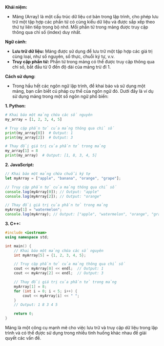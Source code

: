 **Khái niệm:**

- Mảng (Array) là một cấu trúc dữ liệu cơ bản trong lập trình, cho phép lưu trữ một tập hợp các phần tử có cùng kiểu dữ liệu và được sắp xếp theo thứ tự liên tiếp trong bộ nhớ. Mỗi phần tử trong mảng được truy cập thông qua chỉ số (index) duy nhất.

**Ngữ cảnh:**

- **Lưu trữ dữ liệu:** Mảng được sử dụng để lưu trữ một tập hợp các giá trị cùng loại, như số nguyên, số thực, chuỗi ký tự, v.v.
- **Truy cập phần tử:** Phần tử trong mảng có thể được truy cập thông qua chỉ số, bắt đầu từ 0 đến độ dài của mảng trừ đi 1.

**Cách sử dụng:**
- Trong hầu hết các ngôn ngữ lập trình, để khai báo và sử dụng một mảng, bạn cần biết cú pháp cụ thể của ngôn ngữ đó. Dưới đây là ví dụ sử dụng mảng trong một số ngôn ngữ phổ biến:

**1. Python:**

```python
# Khai báo một mảng chứa các số nguyên
my_array = [1, 2, 3, 4, 5]

# Truy cập phần tử của mảng thông qua chỉ số
print(my_array[0])  # Output: 1
print(my_array[2])  # Output: 3

# Thay đổi giá trị của phần tử trong mảng
my_array[1] = 8
print(my_array)  # Output: [1, 8, 3, 4, 5]
```

**2. JavaScript:**

```javascript
// Khai báo một mảng chứa chuỗi ký tự
let myArray = ["apple", "banana", "orange", "grape"];

// Truy cập phần tử của mảng thông qua chỉ số
console.log(myArray[0]); // Output: "apple"
console.log(myArray[2]); // Output: "orange"

// Thay đổi giá trị của phần tử trong mảng
myArray[1] = "watermelon";
console.log(myArray); // Output: ["apple", "watermelon", "orange", "grape"]
```

**3. C++:**

```cpp
#include <iostream>
using namespace std;

int main() {
    // Khai báo một mảng chứa các số nguyên
    int myArray[5] = {1, 2, 3, 4, 5};

    // Truy cập phần tử của mảng thông qua chỉ số
    cout << myArray[0] << endl;  // Output: 1
    cout << myArray[2] << endl;  // Output: 3

    // Thay đổi giá trị của phần tử trong mảng
    myArray[1] = 8;
    for (int i = 0; i < 5; i++) {
        cout << myArray[i] << " ";
    }
    // Output: 1 8 3 4 5

    return 0;
}
```

Mảng là một công cụ mạnh mẽ cho việc lưu trữ và truy cập dữ liệu trong lập trình và có thể được sử dụng trong nhiều tình huống khác nhau để giải quyết các vấn đề.
